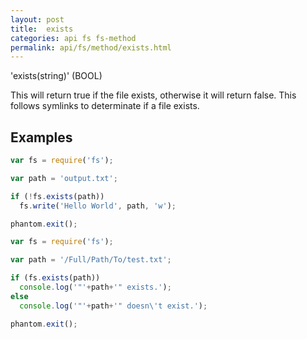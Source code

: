 ```yaml
---
layout: post
title:  exists
categories: api fs fs-method
permalink: api/fs/method/exists.html
---
```


'exists(string)' (BOOL)

This will return true if the file exists, otherwise it will return false. This follows symlinks to determinate if a file exists.

## Examples

```javascript
var fs = require('fs');

var path = 'output.txt';

if (!fs.exists(path))
  fs.write('Hello World', path, 'w');

phantom.exit();
```

```javascript
var fs = require('fs');

var path = '/Full/Path/To/test.txt';

if (fs.exists(path))
  console.log('"'+path+'" exists.');
else
  console.log('"'+path+'" doesn\'t exist.');

phantom.exit();
```








